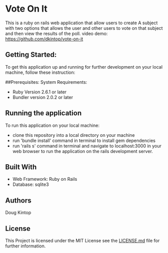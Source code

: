 # Vote On It

This is a ruby on rails web application that allow users to create A subject with two options that allows the user and other users to vote on that subject and then view the results of the poll. video demo: https://github.com/dkintop/vote-on-it

## Getting Started:
To get this application up and running for further development on your local machine, follow these instruction:

##Prerequisites:
System Requirements:

* Ruby Version 2.6.1 or later
* Bundler version 2.0.2 or later

## Running the application
To run this application on your local machine: 
* clone this repository into a local directory on your machine
* run 'bundle install' command in terminal to install gem dependencies
* run 'rails s' command in terminal and navigate to localhost:3000 in your web browser to run the application on the rails development server.

## Built With
* Web Framework: Ruby on Rails
* Database: sqlite3

## Authors
Doug Kintop 

## License
This Project is licensed under the MIT License see the  [LICENSE.md](LICENSE.md) file for further information.



